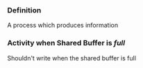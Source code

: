 ### Definition
A process which produces information
### Activity when Shared Buffer is *full*
Shouldn't write when the shared buffer is full